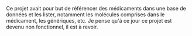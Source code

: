 Ce projet avait pour but de référencer des médicaments dans une base de données et les lister, notamment les molécules comprises dans le médicament, les génériques, etc. Je pense qu'à ce jour ce projet est devenu non fonctionnel, il est à revoir.
